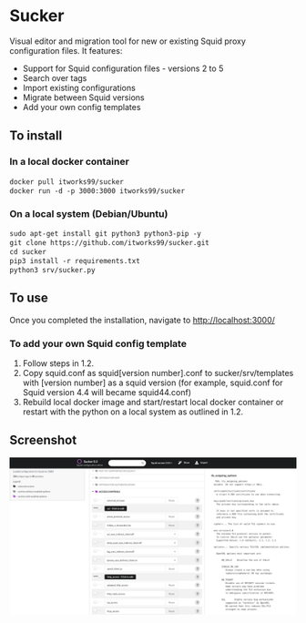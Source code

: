 # Sucker

Visual editor and migration tool for new or existing Squid proxy configuration files. It features:

- Support for Squid configuration files - versions 2 to 5
- Search over tags
- Import existing configurations
- Migrate between Squid versions
- Add your own config templates

## To install

### In a local docker container

```shell
docker pull itworks99/sucker
docker run -d -p 3000:3000 itworks99/sucker
```

### On a local system (Debian/Ubuntu)

```shell
sudo apt-get install git python3 python3-pip -y
git clone https://github.com/itworks99/sucker.git
cd sucker
pip3 install -r requirements.txt
python3 srv/sucker.py
```

## To use

Once you completed the installation, navigate to <http://localhost:3000/>

### To add your own Squid config template

1. Follow steps in 1.2.
2. Copy squid.conf as squid[version number].conf to sucker/srv/templates with [version number] as a squid version (for example, squid.conf for Squid version 4.4 will became squid44.conf)
3. Rebuild local docker image and start/restart local docker container or restart with the python on a local system as outlined in 1.2.

## Screenshot

![Screenshot](Screenshot_Sucker.png)
